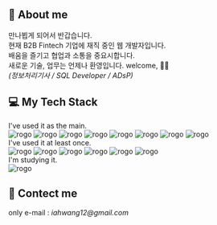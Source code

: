 ## 🌟 About me
만나뵙게 되어서 반갑습니다. <br>
현재 B2B Fintech 기업에 재직 중인 웹 개발자입니다. <br>
배움을 즐기고 협업과 소통을 중요시합니다. <br>
새로운 기술, 업무는 언제나 환영입니다. welcome, 🙆‍♀️ <br>
*(정보처리기사 / SQL Developer / ADsP)*


## 💻 My Tech Stack
I've used it as the main. <br>
![rogo](https://img.shields.io/badge/JavaScript-F7DF1E?style=flat&logo=JavaScript&logoColor=white) ![rogo](https://img.shields.io/badge/jQuery-0769AD?style=flat&logo=jQuery&logoColor=white) ![rogo](https://img.shields.io/badge/Java-007396?style=flat&logo=Java&logoColor=white) ![rogo](https://img.shields.io/badge/Python-3776AB?style=flat&logo=Python&logoColor=white) 
![rogo](https://img.shields.io/badge/PostgreSQL-4169E1?style=flat&logo=PostgreSQL&logoColor=white) ![rogo](https://img.shields.io/badge/MySQL-4479A1?style=flat&logo=MySQL&logoColor=white)
![rogo](https://img.shields.io/badge/HTML5-E34F26?style=flat&logo=HTML5&logoColor=white) ![rogo](https://img.shields.io/badge/CSS3-1572B6?style=flat&logo=CSS3&logoColor=white)
<br>I've used it at least once. <br>
 ![rogo](https://img.shields.io/badge/Node.js-339933?style=flat&logo=Node.js&logoColor=white) ![rogo](https://img.shields.io/badge/Spring-6DB33F?style=flat&logo=Spring&logoColor=white) ![rogo](https://img.shields.io/badge/SpringBoot-6DB33F?style=flat&logo=SpringBoot&logoColor=white) ![rogo](https://img.shields.io/badge/C-A8B9CC?style=flat&logo=C&logoColor=white)
 ![rogo](https://img.shields.io/badge/Android-3DDC84?style=flat&logo=Android&logoColor=white) ![rogo](https://img.shields.io/badge/MongoDB-47A248?style=flat&logo=MongoDB&logoColor=white)
<br>I'm studying it. <br>
![rogo](https://img.shields.io/badge/React-61DAFB?style=flat&logo=React&logoColor=white)

## 📧 Contect me
only e-mail :  _iahwang12@gmail.com_


<!-- - 👋 Hi, I’m @inaeee
- 👀 I’m interested in ...
- 🌱 I’m currently learning ...
- 💞️ I’m looking to collaborate on ...
- 📫 How to reach me ... -->

<!---
inaeee/inaeee is a ✨ special ✨ repository because its `README.md` (this file) appears on your GitHub profile.
You can click the Preview link to take a look at your changes.
--->
